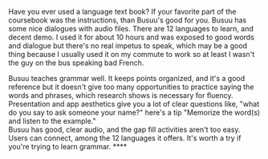 Have you ever used a language text book? If your favorite part of the coursebook was the instructions, than Busuu's good for you. Busuu has some nice dialogues with audio files. There are 12 languages to learn, and decent demo. I used it for about 10 hours and was exposed to good words and dialogue but there's no real impetus to speak, which may be a good thing because I usually used it on my commute to work so at least I wasn't the guy on the bus speaking bad French.  

Busuu teaches grammar well. It keeps points organized, and it's a good reference but it doesn't give too many opportunities to practice saying the words and phrases, which research shows is necessary for fluency. Presentation and app aesthetics give you a lot of clear questions like, "what do you say to ask someone your name?" here's a tip "Memorize the word(s) and listen to the example."  
Busuu has good, clear audio, and the gap fill activities aren't too easy. Users can connect, among the 12 languages it offers. It's worth a try if you're trying to learn grammar. ****
